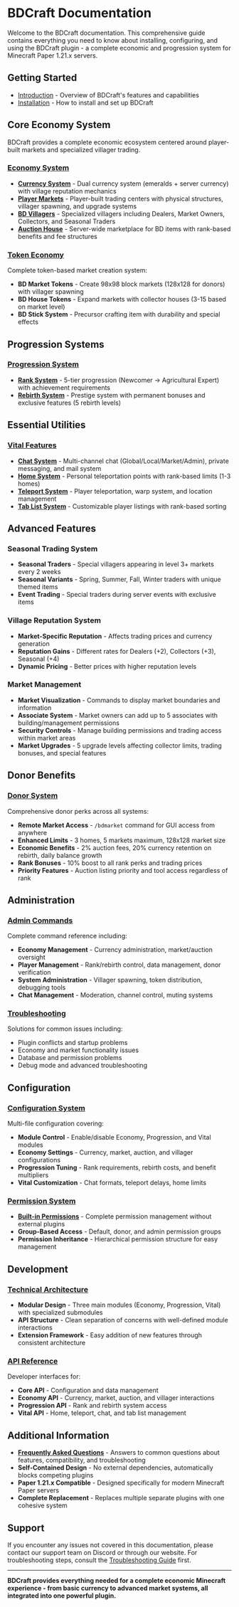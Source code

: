 # BDCraft Documentation

Welcome to the BDCraft documentation. This comprehensive guide contains everything you need to know about installing, configuring, and using the BDCraft plugin - a complete economic and progression system for Minecraft Paper 1.21.x servers.

## Getting Started

- [Introduction](getting-started/introduction.md) - Overview of BDCraft's features and capabilities
- [Installation](getting-started/installation.md) - How to install and set up BDCraft

## Core Economy System

BDCraft provides a complete economic ecosystem centered around player-built markets and specialized villager trading.

### [Economy System](economy/README.md)
- **[Currency System](economy/currency.md)** - Dual currency system (emeralds + server currency) with village reputation mechanics
- **[Player Markets](economy/market.md)** - Player-built trading centers with physical structures, villager spawning, and upgrade systems
- **[BD Villagers](economy/villager.md)** - Specialized villagers including Dealers, Market Owners, Collectors, and Seasonal Traders
- **[Auction House](economy/auction.md)** - Server-wide marketplace for BD items with rank-based benefits and fee structures

### [Token Economy](tokens.md)
Complete token-based market creation system:
- **BD Market Tokens** - Create 98x98 block markets (128x128 for donors) with villager spawning
- **BD House Tokens** - Expand markets with collector houses (3-15 based on market level)
- **BD Stick System** - Precursor crafting item with durability and special effects

## Progression Systems

### [Progression System](progression/README.md)
- **[Rank System](progression/ranks.md)** - 5-tier progression (Newcomer → Agricultural Expert) with achievement requirements
- **[Rebirth System](progression/rebirth.md)** - Prestige system with permanent bonuses and exclusive features (5 rebirth levels)

## Essential Utilities

### [Vital Features](vital/README.md)
- **[Chat System](vital/chat.md)** - Multi-channel chat (Global/Local/Market/Admin), private messaging, and mail system
- **[Home System](vital/home.md)** - Personal teleportation points with rank-based limits (1-3 homes)
- **[Teleport System](vital/teleport.md)** - Player teleportation, warp system, and location management
- **[Tab List System](vital/tab.md)** - Customizable player listings with rank-based sorting

## Advanced Features

### Seasonal Trading System
- **Seasonal Traders** - Special villagers appearing in level 3+ markets every 2 weeks
- **Seasonal Variants** - Spring, Summer, Fall, Winter traders with unique themed items
- **Event Trading** - Special traders during server events with exclusive items

### Village Reputation System
- **Market-Specific Reputation** - Affects trading prices and currency generation
- **Reputation Gains** - Different rates for Dealers (+2), Collectors (+3), Seasonal (+4)
- **Dynamic Pricing** - Better prices with higher reputation levels

### Market Management
- **Market Visualization** - Commands to display market boundaries and information
- **Associate System** - Market owners can add up to 5 associates with building/management permissions
- **Security Controls** - Manage building permissions and trading access within market areas
- **Market Upgrades** - 5 upgrade levels affecting collector limits, trading bonuses, and special features

## Donor Benefits

### [Donor System](donor/donor-benefits.md)
Comprehensive donor perks across all systems:
- **Remote Market Access** - `/bdmarket` command for GUI access from anywhere
- **Enhanced Limits** - 3 homes, 5 markets maximum, 128x128 market size
- **Economic Benefits** - 2% auction fees, 20% currency retention on rebirth, daily balance growth
- **Rank Bonuses** - 10% boost to all rank perks and trading prices
- **Priority Features** - Auction listing priority and tool access regardless of rank

## Administration

### [Admin Commands](admin/commands.md)
Complete command reference including:
- **Economy Management** - Currency administration, market/auction oversight
- **Player Management** - Rank/rebirth control, data management, donor verification
- **System Administration** - Villager spawning, token distribution, debugging tools
- **Chat Management** - Moderation, channel control, muting systems

### [Troubleshooting](admin/troubleshooting.md)
Solutions for common issues including:
- Plugin conflicts and startup problems
- Economy and market functionality issues
- Database and permission problems
- Debug mode and advanced troubleshooting

## Configuration

### [Configuration System](configuration/configuration.md)
Multi-file configuration covering:
- **Module Control** - Enable/disable Economy, Progression, and Vital modules
- **Economy Settings** - Currency, market, auction, and villager configurations
- **Progression Tuning** - Rank requirements, rebirth costs, and benefit multipliers
- **Vital Customization** - Chat formats, teleport delays, home limits

### [Permission System](configuration/permissions.md)
- **[Built-in Permissions](configuration/permission-system.md)** - Complete permission management without external plugins
- **Group-Based Access** - Default, donor, and admin permission groups
- **Permission Inheritance** - Hierarchical permission structure for easy management

## Development

### [Technical Architecture](development/modular-architecture.md)
- **Modular Design** - Three main modules (Economy, Progression, Vital) with specialized submodules
- **API Structure** - Clean separation of concerns with well-defined module interactions
- **Extension Framework** - Easy addition of new features through consistent architecture

### [API Reference](development/api-reference.md)
Developer interfaces for:
- **Core API** - Configuration and data management
- **Economy API** - Currency, market, auction, and villager interactions
- **Progression API** - Rank and rebirth system access
- **Vital API** - Home, teleport, chat, and tab list management

## Additional Information

- **[Frequently Asked Questions](faq.md)** - Answers to common questions about features, compatibility, and troubleshooting
- **Self-Contained Design** - No external dependencies, automatically blocks competing plugins
- **Paper 1.21.x Compatible** - Designed specifically for modern Minecraft Paper servers
- **Complete Replacement** - Replaces multiple separate plugins with one cohesive system

## Support

If you encounter any issues not covered in this documentation, please contact our support team on Discord or through our website. For troubleshooting steps, consult the [Troubleshooting Guide](admin/troubleshooting.md) first.

---

**BDCraft provides everything needed for a complete economic Minecraft experience - from basic currency to advanced market systems, all integrated into one powerful plugin.**